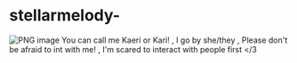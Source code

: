 # stellarmelody-
  ![PNG image](https://github.com/stellarmelody/stellarmelody-/assets/123318172/7f1f720c-d7db-48d6-b109-0a4235ef1fdd)
You can call me Kaeri or Kari! , 
I go by she/they ,
Please don't be afraid to int
with me! , I'm scared to interact with people first </3
